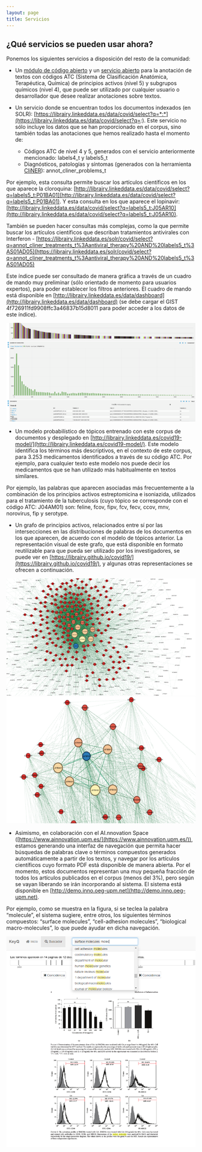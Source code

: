 ```yaml
---
layout: page
title: Servicios
---
```


## ¿Qué servicios se pueden usar ahora?

Ponemos los siguientes servicios a disposición del resto de la comunidad:
 * Un [módulo de código abierto](https://github.com/librairy/bio-nlp) y un [servicio abierto](https://librairy.github.io/bio-nlp/) para la anotación de textos con códigos ATC (Sistema de Clasificación Anatómica, Terapéutica, Química) de principios activos (nivel 5) y subgrupos químicos (nivel 4), que puede ser utilizado por cualquier usuario o desarrollador que desee realizar anotaciones sobre textos.

 * Un servicio donde se encuentran todos los documentos indexados (en SOLR): [https://librairy.linkeddata.es/data/covid/select?q=*:*](https://librairy.linkeddata.es/data/covid/select?q=*:*). Este servicio no sólo incluye los datos que se han proporcionado en el corpus, sino también todas las anotaciones que hemos realizado hasta el momento de:

   * Códigos ATC de nivel 4 y 5, generados con el servicio anteriormente mencionado: labels4_t y labels5_t
   * Diagnósticos, patologías y síntomas (generados con la herramienta [CliNER](http://text-machine.cs.uml.edu/cliner/)): annot_cliner_problems_t

Por ejemplo, esta consulta permite buscar los artículos científicos en los que aparece la cloroquina: [http://librairy.linkeddata.es/data/covid/select?q=labels5_t:P01BA01](http://librairy.linkeddata.es/data/covid/select?q=labels5_t:P01BA01). Y esta consulta en los que aparece el lopinavir: [http://librairy.linkeddata.es/data/covid/select?q=labels5_t:J05AR10](http://librairy.linkeddata.es/data/covid/select?q=labels5_t:J05AR10).

También se pueden hacer consultas más complejas, como la que permite buscar los artículos científicos que describan tratamientos antivirales con Interferon - [https://librairy.linkeddata.es/solr/covid/select?q=annot_cliner_treatments_t%3Aantiviral_therapy%20AND%20labels5_t%3AS01AD05](https://librairy.linkeddata.es/solr/covid/select?q=annot_cliner_treatments_t%3Aantiviral_therapy%20AND%20labels5_t%3AS01AD05)

Este índice puede ser consultado de manera gráfica a través de un cuadro de mando muy preliminar (sólo orientado de momento para usuarios expertos), para poder establecer los filtros anteriores. El cuadro de mando está disponible en [http://librairy.linkeddata.es/data/dashboard](http://librairy.linkeddata.es/data/dashboard) (se debe cargar el GIST 4f726911fd9908ffc3a46837b15d8011 para poder acceder a los datos de este índice).

![Indice](/img/servicios/solr.png "Indice")

 * Un modelo probabilístico de tópicos entrenado con este corpus de documentos y desplegado en [http://librairy.linkeddata.es/covid19-model/](http://librairy.linkeddata.es/covid19-model/). Este modelo identifica los términos más descriptivos, en el contexto de este corpus, para 3.253 medicamentos identificados a través de su código ATC. Por ejemplo, para cualquier texto este modelo nos puede decir los medicamentos que se han utilizado más habitualmente en textos similares.

Por ejemplo, las palabras que aparecen asociadas más frecuentemente a la combinación de los principios activos estreptomicina e isoniazida, utilizados para el tratamiento de la tuberculosis (cuyo tópico se corresponde con el código ATC: J04AM01) son: feline, fcov, fipv, fcv, fecv, ccov, mnv, norovirus, fip y serotype.

 * Un grafo de principios activos, relacionados entre sí por las intersecciones en las distribuciones de palabras de los documentos en los que aparecen, de acuerdo con el modelo de tópicos anterior. La representación visual de este grafo, que está disponible en formato reutilizable para que pueda ser utilizado por los investigadores, se puede ver en [https://librairy.github.io/covid19/](https://librairy.github.io/covid19/), y algunas otras representaciones se ofrecen a continuación.

![Grafo](/img/servicios/graph-1.png "Grafo")
![Grafo 2](/img/servicios/graph-2.png "Grafo 2")

* Asimismo, en colaboración con el AI.nnovation Space ([https://www.ainnovation.upm.es/](https://www.ainnovation.upm.es/)), estamos generando una interfaz de navegación que permita hacer búsquedas de palabras clave o términos compuestos generados automáticamente a partir de los textos, y navegar por los artículos científicos cuyo formato PDF está disponible de manera abierta. Por el momento, estos documentos representan una muy pequeña fracción de todos los artículos publicados en el corpus (menos del 3%), pero según se vayan liberando se irán incorporando al sistema. El sistema está disponible en [http://demo.inno.oeg-upm.net](http://demo.inno.oeg-upm.net).

Por ejemplo, como se muestra en la figura, si se teclea la palabra “molecule”, el sistema sugiere, entre otros, los siguientes términos compuestos: “surface molecules”, “cell-adhesion molecules”, “biological macro-molecules”, lo que puede ayudar en dicha navegación. 

![Grafo 2](/img/servicios/keyq.png "Grafo 2")
